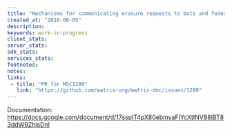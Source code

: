 ```yaml
---
title: "Mechanisms for communicating erasure requests to bots and federated homeservers"
created_at: "2018-06-05"
description:
keywords: work-in-progress
client_stats:
server_stats:
sdk_stats:
services_stats:
footnotes:
notes:
links:
 - title: "PR for MSC1280"
   link: "https://github.com/matrix-org/matrix-doc/issues/1280"
---
```

Documentation: https://docs.google.com/document/d/17ssplT4pX80ebmyaFIYcXtINV88lBT83ddW9ZhjsDnI
